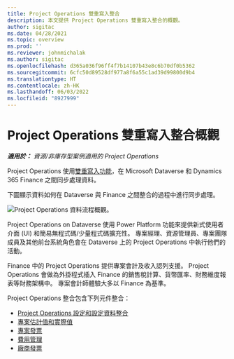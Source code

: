 ```yaml
---
title: Project Operations 雙重寫入整合
description: 本文提供 Project Operations 雙重寫入整合的概觀。
author: sigitac
ms.date: 04/28/2021
ms.topic: overview
ms.prod: ''
ms.reviewer: johnmichalak
ms.author: sigitac
ms.openlocfilehash: d365a036f96ff4f7b14107b43e8c6b70df0b5362
ms.sourcegitcommit: 6cfc50d89528df977a8f6a55c1ad39d99800d9b4
ms.translationtype: HT
ms.contentlocale: zh-HK
ms.lasthandoff: 06/03/2022
ms.locfileid: "8927999"
---
```

# <a name="project-operations-dual-write-integration-overview"></a>Project Operations 雙重寫入整合概觀

_**適用於：** 資源/非庫存型案例適用的 Project Operations_

Project Operations 使用[雙重寫入功能](/dynamics365/fin-ops-core/dev-itpro/data-entities/dual-write/dual-write-home-page)，在 Microsoft Dataverse 和 Dynamics 365 Finance 之間同步處理資料。

下圖顯示資料如何在 Dataverse 與 Finance 之間整合的過程中進行同步處理。

![Project Operations 資料流程概觀。](./media/ProjectOperationsFlows.jpg)

Project Operations on Dataverse 使用 Power Platform 功能來提供新式使用者介面 (UI) 和簡易無程式碼/少量程式碼擴充性。 專案經理、資源管理員、專案團隊成員及其他前台系統角色會在 Dataverse 上的 Project Operations 中執行他們的活動。

Finance 中的 Project Operations 提供專案會計及收入認列支援。 Project Operations 會做為外掛程式插入 Finance 的銷售稅計算、貨幣匯率、財務維度報表等財務架構中。 專案會計師體驗大多以 Finance 為基準。

Project Operations 整合包含下列元件整合：


- [Project Operations 設定和設定資料整合](resource-dual-write-setup-integration.md) 
- [專案估計值和實際值](resource-dual-write-estimates-actuals.md)
- [專案發票](resource-dual-write-project-invoice.md)
- [費用管理](resource-dual-write-expense.md)
- [廠商發票](resource-dual-write-vendor-invoice.md)
